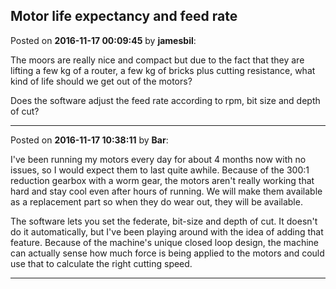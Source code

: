 ## Motor life expectancy  and feed rate
Posted on **2016-11-17 00:09:45** by **jamesbil**:

The moors are really nice and compact but due to the fact that they are lifting a few kg of a router, a few kg of bricks plus cutting resistance, what kind of life should we get out of the motors?

Does the software adjust the feed rate according to rpm, bit size and depth of cut?

---

Posted on **2016-11-17 10:38:11** by **Bar**:

I've been running  my motors every day for about 4 months now with no issues, so I would expect them to last quite awhile. Because of the 300:1 reduction gearbox with a worm gear, the motors aren't really working that hard and stay cool even after hours of running. We will make them available as a replacement part so when they do wear out, they will be available.

The software lets you set the federate, bit-size and depth of cut. It doesn't do it automatically, but I've been playing around with the idea of adding that feature. Because of the machine's unique closed loop design, the machine can actually sense how much force is being applied to the motors and could use that to calculate the right cutting speed.

---

